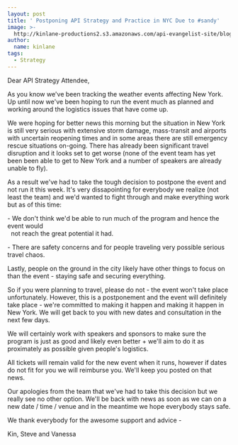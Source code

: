 ```yaml
---
layout: post
title: ' Postponing API Strategy and Practice in NYC Due to #sandy'
image: >-
  http://kinlane-productions2.s3.amazonaws.com/api-evangelist-site/blog/api-strategy-practice-event.png
author:
  name: kinlane
tags:
  - Strategy
---
```

Dear API Strategy Attendee,  
  
As you know we've been tracking the weather events affecting New York. Up until now we've been hoping to run the event much as planned and working around the logistics issues that have come up.  
  
We were hoping for better news this morning but the situation in New York is still very serious with extensive storm damage, mass-transit and airports with uncertain reopening times and in some areas there are still emergency rescue situations on-going. There has already been significant travel disruption and it looks set to get worse (none of the event team has yet been been able to get to New York and a number of speakers are already unable to fly).  
  
As a result we've had to take the tough decision to postpone the event and not run it this week. It's very dissapointing for everybody we realize (not least the team) and we'd wanted to fight through and make everything work but as of this time:  
  
\- We don't think we'd be able to run much of the program and hence the event would  
  not reach the great potential it had.  
  
\- There are safety concerns and for people traveling very possible serious travel chaos.  
  
Lastly, people on the ground in the city likely have other things to focus on than the event - staying safe and securing everything.  
  
So if you were planning to travel, please do not - the event won't take place unfortunately. However, this is a postponement and the event will definitely take place - we're committed to making it happen and making it happen in New York. We will get back to you with new dates and consultation in the next few days.  
  
We will certainly work with speakers and sponsors to make sure the program is just as good and likely even better + we'll aim to do it as proximately as possible given people's logistics.  
  
All tickets will remain valid for the new event when it runs, however if dates do not fit for you we will reimburse you. We'll keep you posted on that news.  
  
Our apologies from the team that we've had to take this decision but we really see no other option. We'll be back with news as soon as we can on a new date / time / venue and in the meantime we hope everybody stays safe.  
  
We thank everybody for the awesome support and advice -  
  
Kin, Steve and Vanessa